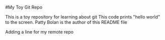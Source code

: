 #My Toy Git Repo

This is a toy repository for learning about git
This code prints "hello world" to the screen. 
Patty Bolan is the author of this README file

Adding a line for my remote repo
